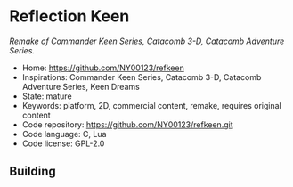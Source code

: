 # Reflection Keen

_Remake of Commander Keen Series, Catacomb 3-D, Catacomb Adventure Series._

- Home: https://github.com/NY00123/refkeen
- Inspirations: Commander Keen Series, Catacomb 3-D, Catacomb Adventure Series, Keen Dreams
- State: mature
- Keywords: platform, 2D, commercial content, remake, requires original content
- Code repository: https://github.com/NY00123/refkeen.git
- Code language: C, Lua
- Code license: GPL-2.0

## Building
